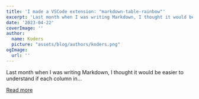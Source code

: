 ```yaml
---
title: 'I made a VSCode extension: "markdown-table-rainbow"'
excerpt: 'Last month when I was writing Markdown, I thought it would be easier to understand if each column in...'
date: '2023-04-22'
coverImage: ''
author:
  name: Koders
  picture: "assets/blog/authors/koders.png"
ogImage:
  url: ''
---
```


Last month when I was writing Markdown, I thought it would be easier to understand if each column in...

[Read more](https://dev.to/yoshi389111/i-made-a-vscode-extension-markdown-table-rainbow-4l27)
